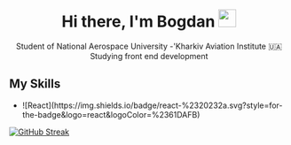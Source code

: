 <h1 align="center">Hi there, I'm Bogdan
  <img src="https://github.com/blackcater/blackcater/raw/main/images/Hi.gif" height="32"/>
</h1>
<div align="center">Student of National Aerospace University -'Kharkiv Aviation Institute 🇺🇦</div>
<div align="center">Studying front end development</div>
<h2>My Skills</h2>
<ul>
  <li>![React](https://img.shields.io/badge/react-%2320232a.svg?style=for-the-badge&logo=react&logoColor=%2361DAFB)</li>
</ul>

[![GitHub Streak](https://github-readme-streak-stats.herokuapp.com/?user=TeeSSkooo)](https://git.io/streak-stats)
